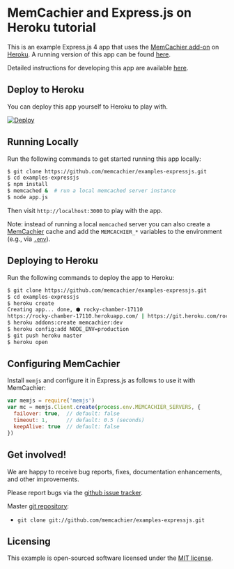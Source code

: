 # MemCachier and Express.js on Heroku tutorial

This is an example Express.js 4 app that uses the
[MemCachier add-on](https://addons.heroku.com/memcachier) on
[Heroku](http://www.heroku.com/). A running version of this app can be
found [here](http://memcachier-examples-expressjs.herokuapp.com).

Detailed instructions for developing this app are available
[here](https://devcenter.heroku.com/articles/expressjs-memcache).

## Deploy to Heroku

You can deploy this app yourself to Heroku to play with.

[![Deploy](https://www.herokucdn.com/deploy/button.png)](https://heroku.com/deploy)

## Running Locally

Run the following commands to get started running this app locally:

```sh
$ git clone https://github.com/memcachier/examples-expressjs.git
$ cd examples-expressjs
$ npm install
$ memcached &  # run a local memcached server instance
$ node app.js
```

Then visit `http://localhost:3000` to play with the app.

Note: instead of running a local `memcached` server you can also create a
[MemCachier](https://www.memcachier.com/) cache and add the `MEMCACHIER_*`
variables to the environment (e.g., via
[`.env`](https://github.com/motdotla/dotenv)).

## Deploying to Heroku

Run the following commands to deploy the app to Heroku:

```sh
$ git clone https://github.com/memcachier/examples-expressjs.git
$ cd examples-expressjs
$ heroku create
Creating app... done, ⬢ rocky-chamber-17110
https://rocky-chamber-17110.herokuapp.com/ | https://git.heroku.com/rocky-chamber-17110.git
$ heroku addons:create memcachier:dev
$ heroku config:add NODE_ENV=production
$ git push heroku master
$ heroku open
```

## Configuring MemCachier

Install `memjs` and configure it in Express.js as follows to use it with
MemCachier:

```js
var memjs = require('memjs')
var mc = memjs.Client.create(process.env.MEMCACHIER_SERVERS, {
  failover: true,  // default: false
  timeout: 1,      // default: 0.5 (seconds)
  keepAlive: true  // default: false
})
```

## Get involved!

We are happy to receive bug reports, fixes, documentation enhancements,
and other improvements.

Please report bugs via the
[github issue tracker](http://github.com/memcachier/examples-expressjs/issues).

Master [git repository](http://github.com/memcachier/examples-expressjs):

* `git clone git://github.com/memcachier/examples-expressjs.git`

## Licensing

This example is open-sourced software licensed under the
[MIT license](https://opensource.org/licenses/MIT).

